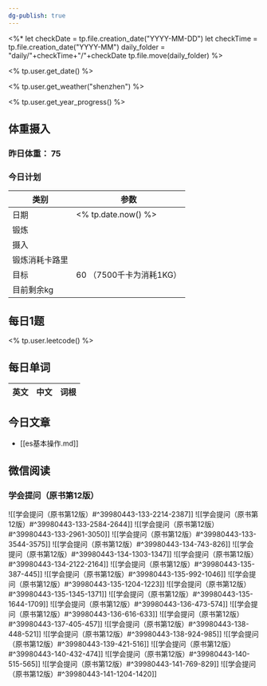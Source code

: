 ```yaml
---
dg-publish: true
---
```

<%*
let checkDate = tp.file.creation_date("YYYY-MM-DD")
let checkTime = tp.file.creation_date("YYYY-MM")
daily_folder = "daily/"+checkTime+"/"+checkDate
tp.file.move(daily_folder)
%>

<% tp.user.get_date() %>

<% tp.user.get_weather("shenzhen") %>

<% tp.user.get_year_progress() %>

## 体重摄入

### 昨日体重： 75
### 今日计划
| 类别           | 参数                    |
| -------------- | ----------------------- |
| 日期           | <% tp.date.now() %>               |
| 锻炼           |               |
| 摄入           |  |
| 锻炼消耗卡路里 | |
| 目标           | 60      （7500千卡为消耗1KG）                |
| 目前剩余kg               |                          |



## 每日1题

<% tp.user.leetcode() %>

## 每日单词

| 英文       | 中文       |词根|
| ---------- | ---------- | ---|


## 今日文章

- [[es基本操作.md]]



## 微信阅读

<!-- start of weread -->

### 学会提问（原书第12版）
![[学会提问（原书第12版）#^39980443-133-2214-2387]]
![[学会提问（原书第12版）#^39980443-133-2584-2644]]
![[学会提问（原书第12版）#^39980443-133-2961-3050]]
![[学会提问（原书第12版）#^39980443-133-3544-3575]]
![[学会提问（原书第12版）#^39980443-134-743-826]]
![[学会提问（原书第12版）#^39980443-134-1303-1347]]
![[学会提问（原书第12版）#^39980443-134-2122-2164]]
![[学会提问（原书第12版）#^39980443-135-387-445]]
![[学会提问（原书第12版）#^39980443-135-992-1046]]
![[学会提问（原书第12版）#^39980443-135-1204-1223]]
![[学会提问（原书第12版）#^39980443-135-1345-1371]]
![[学会提问（原书第12版）#^39980443-135-1644-1709]]
![[学会提问（原书第12版）#^39980443-136-473-574]]
![[学会提问（原书第12版）#^39980443-136-616-633]]
![[学会提问（原书第12版）#^39980443-137-405-457]]
![[学会提问（原书第12版）#^39980443-138-448-521]]
![[学会提问（原书第12版）#^39980443-138-924-985]]
![[学会提问（原书第12版）#^39980443-139-421-516]]
![[学会提问（原书第12版）#^39980443-140-432-474]]
![[学会提问（原书第12版）#^39980443-140-515-565]]
![[学会提问（原书第12版）#^39980443-141-769-829]]
![[学会提问（原书第12版）#^39980443-141-1204-1420]]

<!-- end of weread -->
